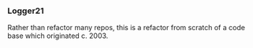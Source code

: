 ### Logger21
Rather than refactor many repos, this is a refactor from scratch of a code base which originated c. 2003.
